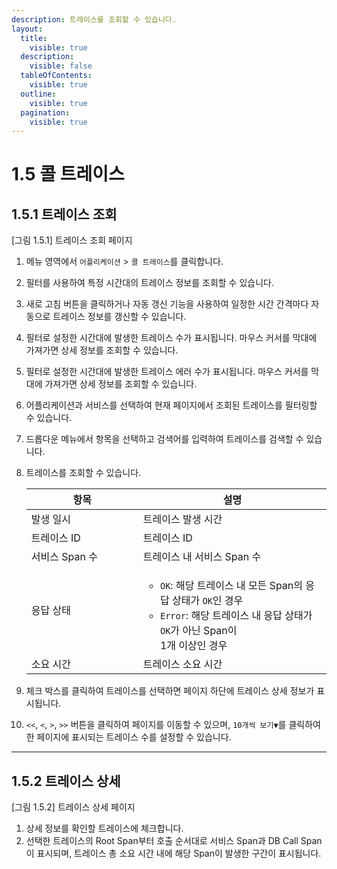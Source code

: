 ```yaml
---
description: 트레이스를 조회할 수 있습니다.
layout:
  title:
    visible: true
  description:
    visible: false
  tableOfContents:
    visible: true
  outline:
    visible: true
  pagination:
    visible: true
---
```


# 1.5 콜 트레이스

## 1.5.1 트레이스 조회



\[그림 1.5.1] 트레이스 조회 페이지

1. 메뉴 영역에서 `어플리케이션` > `콜 트레이스`를 클릭합니다.
2. 필터를 사용하여 특정 시간대의 트레이스 정보를 조회할 수 있습니다.
3. 새로 고침 버튼을 클릭하거나 자동 갱신 기능을 사용하여 일정한 시간 간격마다 자동으로 트레이스 정보를 갱신할 수 있습니다.
4. 필터로 설정한 시간대에 발생한 트레이스 수가 표시됩니다. 마우스 커서를 막대에 가져가면 상세 정보를 조회할 수 있습니다.
5. 필터로 설정한 시간대에 발생한 트레이스 에러 수가 표시됩니다. 마우스 커서를 막대에 가져가면 상세 정보를 조회할 수 있습니다.
6. 어플리케이션과 서비스를 선택하여 현재 페이지에서 조회된 트레이스를 필터링할 수 있습니다.
7. 드롭다운 메뉴에서 항목을 선택하고 검색어를 입력하여 트레이스를 검색할 수 있습니다.
8.  트레이스를 조회할 수 있습니다.&#x20;

    <table><thead><tr><th width="163">항목</th><th>설명</th></tr></thead><tbody><tr><td>발생 일시</td><td>트레이스 발생 시간</td></tr><tr><td>트레이스 ID</td><td>트레이스 ID</td></tr><tr><td>서비스 Span 수</td><td>트레이스 내 서비스 Span 수</td></tr><tr><td>응답 상태</td><td><ul><li><code>OK</code>: 해당 트레이스 내 모든 Span의 응답 상태가 <code>OK</code>인 경우</li><li><code>Error</code>: 해당 트레이스 내 응답 상태가 <code>OK</code>가 아닌 Span이 <br>1개 이상인 경우</li></ul></td></tr><tr><td>소요 시간</td><td>트레이스 소요 시간</td></tr></tbody></table>
9. 체크 박스를 클릭하여 트레이스를 선택하면 페이지 하단에 트레이스 상세 정보가 표시됩니다.
10. `<<`, `<`, `>`, `>>` 버튼을 클릭하여 페이지를 이동할 수 있으며, `10개씩 보기▼`를 클릭하여 한 페이지에 표시되는 트레이스 수를 설정할 수 있습니다.

***

## 1.5.2 트레이스 상세



\[그림 1.5.2] 트레이스 상세  페이지

1. 상세 정보를 확인할 트레이스에 체크합니다.
2. 선택한 트레이스의 Root Span부터 호출 순서대로 서비스 Span과 DB Call Span이 표시되며, 트레이스 총 소요 시간 내에 해당 Span이 발생한 구간이 표시됩니다.&#x20;
